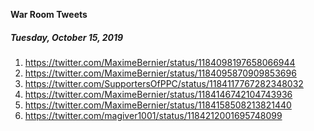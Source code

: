 **War Room Tweets**

##### Tuesday, October 15, 2019

1) https://twitter.com/MaximeBernier/status/1184098197658066944
2) https://twitter.com/MaximeBernier/status/1184095870909853696
3) https://twitter.com/SupportersOfPPC/status/1184117767282348032
4) https://twitter.com/MaximeBernier/status/1184146742104743936
5) https://twitter.com/MaximeBernier/status/1184158508213821440
6) https://twitter.com/magiver1001/status/1184212001695748099

